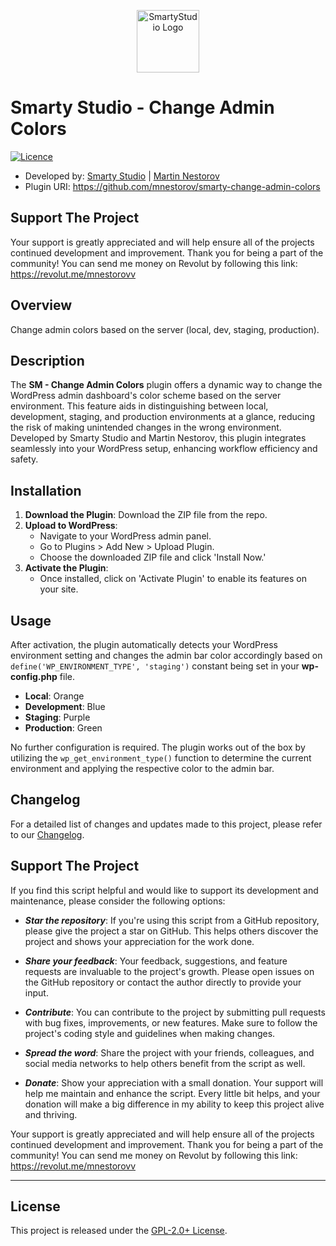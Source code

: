 <p align="center"><a href="https://smartystudio.net" target="_blank"><img src="https://smartystudio.net/wp-content/uploads/2023/06/smarty-green-logo-small.png" width="100" alt="SmartyStudio Logo"></a></p>

# Smarty Studio - Change Admin Colors

[![Licence](https://img.shields.io/badge/LICENSE-GPL2.0+-blue)](./LICENSE)

- Developed by: [Smarty Studio](https://smartystudio.net) | [Martin Nestorov](https://github.com/mnestorov)
- Plugin URI: https://github.com/mnestorov/smarty-change-admin-colors

## Support The Project

Your support is greatly appreciated and will help ensure all of the projects continued development and improvement. Thank you for being a part of the community!
You can send me money on Revolut by following this link: https://revolut.me/mnestorovv

## Overview

Change admin colors based on the server (local, dev, staging, production).

## Description

The **SM - Change Admin Colors** plugin offers a dynamic way to change the WordPress admin dashboard's color scheme based on the server environment. This feature aids in distinguishing between local, development, staging, and production environments at a glance, reducing the risk of making unintended changes in the wrong environment. Developed by Smarty Studio and Martin Nestorov, this plugin integrates seamlessly into your WordPress setup, enhancing workflow efficiency and safety.

## Installation

1. **Download the Plugin**: Download the ZIP file from the repo.
2. **Upload to WordPress**:
   - Navigate to your WordPress admin panel.
   - Go to Plugins > Add New > Upload Plugin.
   - Choose the downloaded ZIP file and click 'Install Now.'
3. **Activate the Plugin**:
   - Once installed, click on 'Activate Plugin' to enable its features on your site.

## Usage

After activation, the plugin automatically detects your WordPress environment setting and changes the admin bar color accordingly based on `define('WP_ENVIRONMENT_TYPE', 'staging')` constant being set in your **wp-config.php** file.

- **Local**: Orange
- **Development**: Blue
- **Staging**: Purple
- **Production**: Green

No further configuration is required. The plugin works out of the box by utilizing the `wp_get_environment_type()` function to determine the current environment and applying the respective color to the admin bar.

## Changelog

For a detailed list of changes and updates made to this project, please refer to our [Changelog](./CHANGELOG.md).

## Support The Project

If you find this script helpful and would like to support its development and maintenance, please consider the following options:

- **_Star the repository_**: If you're using this script from a GitHub repository, please give the project a star on GitHub. This helps others discover the project and shows your appreciation for the work done.

- **_Share your feedback_**: Your feedback, suggestions, and feature requests are invaluable to the project's growth. Please open issues on the GitHub repository or contact the author directly to provide your input.

- **_Contribute_**: You can contribute to the project by submitting pull requests with bug fixes, improvements, or new features. Make sure to follow the project's coding style and guidelines when making changes.

- **_Spread the word_**: Share the project with your friends, colleagues, and social media networks to help others benefit from the script as well.

- **_Donate_**: Show your appreciation with a small donation. Your support will help me maintain and enhance the script. Every little bit helps, and your donation will make a big difference in my ability to keep this project alive and thriving.

Your support is greatly appreciated and will help ensure all of the projects continued development and improvement. Thank you for being a part of the community!
You can send me money on Revolut by following this link: https://revolut.me/mnestorovv

---

## License

This project is released under the [GPL-2.0+ License](http://www.gnu.org/licenses/gpl-2.0.txt).
